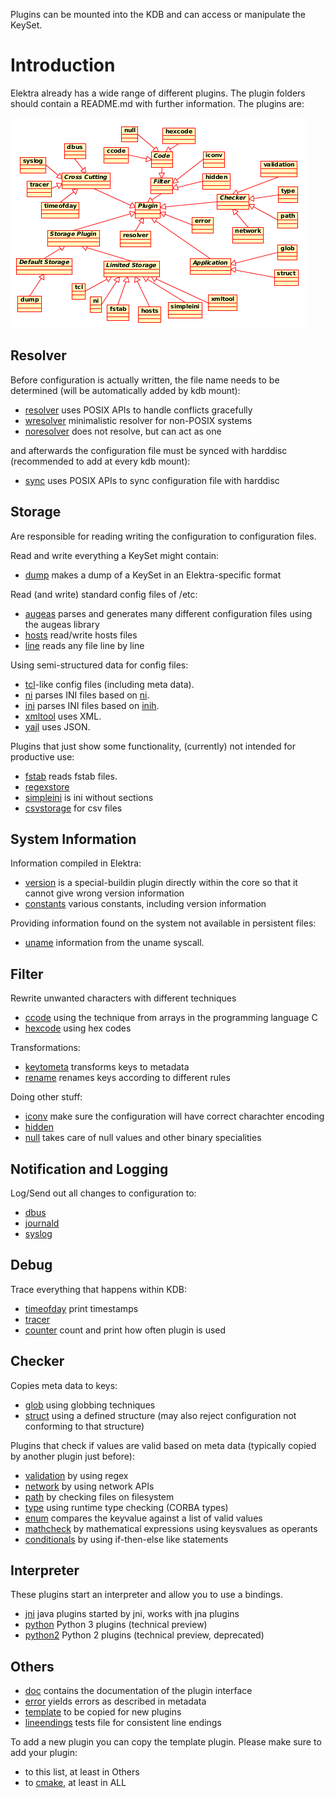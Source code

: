Plugins can be mounted into the KDB and can access or manipulate the
KeySet.

# Introduction #

Elektra already has a wide range of different plugins.
The plugin folders should contain a README.md with further information.
The plugins are:

![Overview Plugins](/doc/images/overview_plugins.png)


## Resolver ##

Before configuration is actually written, the file name needs to be
determined (will be automatically added by kdb mount):

- [resolver](resolver) uses POSIX APIs to handle conflicts gracefully
- [wresolver](wresolver) minimalistic resolver for non-POSIX systems
- [noresolver](noresolver) does not resolve, but can act as one

and afterwards the configuration file must be synced with
harddisc (recommended to add at every kdb mount):

- [sync](sync) uses POSIX APIs to sync configuration file with harddisc

## Storage ##

Are responsible for reading writing the configuration to configuration
files.

Read and write everything a KeySet might contain:

- [dump](dump) makes a dump of a KeySet in an Elektra-specific format

Read (and write) standard config files of /etc:

- [augeas](augeas) parses and generates many different configuration
  files using the augeas library
- [hosts](hosts) read/write hosts files
- [line](line) reads any file line by line

Using semi-structured data for config files:

- [tcl](tcl)-like config files (including meta data).
- [ni](ni) parses INI files based on
    [ni](https://github.com/chazomaticus/bohr/blob/master/include/bohr/ni.h).
- [ini](ini) parses INI files based on
    [inih](http://code.google.com/p/inih/).
- [xmltool](xmltool) uses XML.
- [yajl](yajl#introduction) uses JSON.

Plugins that just show some functionality, (currently) not intended for
productive use:

- [fstab](fstab) reads fstab files.
- [regexstore](regexstore)
- [simpleini](simpleini) is ini without sections
- [csvstorage](csvstorage) for csv files

## System Information ##

Information compiled in Elektra:
- [version](version) is a special-buildin plugin directly within the
  core so that it cannot give wrong version information
- [constants](constants) various constants, including version
  information

Providing information found on the system not available in persistent
files:

- [uname](uname) information from the uname syscall.


## Filter ##

Rewrite unwanted characters with different techniques

- [ccode](ccode) using the technique from arrays in the programming
  language C
- [hexcode](hexcode) using hex codes

Transformations:

- [keytometa](keytometa) transforms keys to metadata
- [rename](rename) renames keys according to different rules

Doing other stuff:

- [iconv](iconv) make sure the configuration will have correct
  charachter encoding
- [hidden](hidden) 
- [null](null) takes care of null values and other binary specialities


## Notification and Logging ##

Log/Send out all changes to configuration to:

- [dbus](dbus)
- [journald](journald)
- [syslog](syslog)


## Debug ##

Trace everything that happens within KDB:

- [timeofday](timeofday) print timestamps
- [tracer](tracer)
- [counter](counter) count and print how often plugin is used


## Checker ##

Copies meta data to keys:

- [glob](glob) using globbing techniques
- [struct](struct) using a defined structure (may also reject
  configuration not conforming to that structure)

Plugins that check if values are valid based on meta data (typically
copied by another plugin just before):

- [validation](validation) by using regex
- [network](network) by using network APIs
- [path](path) by checking files on filesystem
- [type](type) using runtime type checking (CORBA types)
- [enum](enum) compares the keyvalue against a list of valid values
- [mathcheck](mathcheck) by mathematical expressions using keysvalues as operants
- [conditionals](conditionals) by using if-then-else like statements

## Interpreter ##

These plugins start an interpreter and allow you to use a bindings.

- [jni](jni) java plugins started by jni, works with jna plugins
- [python](python) Python 3 plugins (technical preview)
- [python2](python2) Python 2 plugins (technical preview, deprecated)


## Others ##

- [doc](doc) contains the documentation of the plugin interface
- [error](error) yields errors as described in metadata
- [template](template) to be copied for new plugins
- [lineendings](lineendings) tests file for consistent line endings

To add a new plugin you can copy the template plugin. Please make sure
to add your plugin:

- to this list, at least in Others
- to [cmake](/cmake/ElektraCache.cmake), at least in ALL
